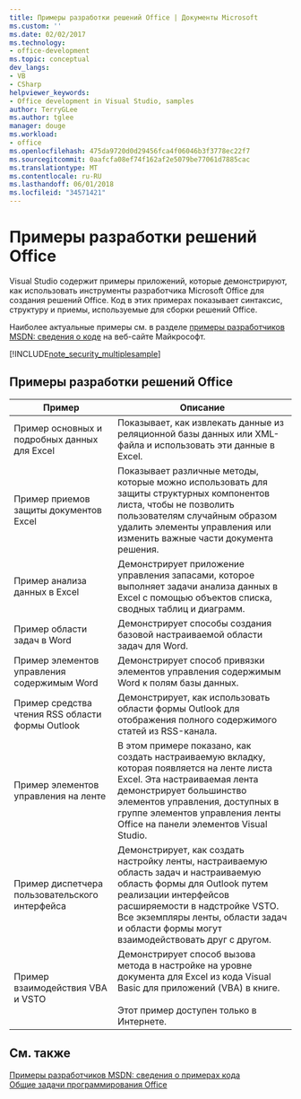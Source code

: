 ```yaml
---
title: Примеры разработки решений Office | Документы Microsoft
ms.custom: ''
ms.date: 02/02/2017
ms.technology:
- office-development
ms.topic: conceptual
dev_langs:
- VB
- CSharp
helpviewer_keywords:
- Office development in Visual Studio, samples
author: TerryGLee
ms.author: tglee
manager: douge
ms.workload:
- office
ms.openlocfilehash: 475da9720d0d29456fca4f06046b3f3778ec22f7
ms.sourcegitcommit: 0aafcfa08ef74f162af2e5079be77061d7885cac
ms.translationtype: MT
ms.contentlocale: ru-RU
ms.lasthandoff: 06/01/2018
ms.locfileid: "34571421"
---
```

# <a name="office-development-samples"></a>Примеры разработки решений Office
  Visual Studio содержит примеры приложений, которые демонстрируют, как использовать инструменты разработчика Microsoft Office для создания решений Office. Код в этих примерах показывает синтаксис, структуру и приемы, используемые для сборки решений Office.  
  
 Наиболее актуальные примеры см. в разделе [примеры разработчиков MSDN: сведения о коде](http://go.microsoft.com/fwlink/?LinkID=248199) на веб-сайте Майкрософт.  
  
 [!INCLUDE[note_security_multiplesample](../vsto/includes/note-security-multiplesample-md.md)]  
  
## <a name="office-development-samples"></a>Примеры разработки решений Office  
  
|Пример|Описание|  
|------------|-----------------|  
|Пример основных и подробных данных для Excel|Показывает, как извлекать данные из реляционной базы данных или XML-файла и использовать эти данные в Excel.|  
|Пример приемов защиты документов Excel|Показывает различные методы, которые можно использовать для защиты структурных компонентов листа, чтобы не позволить пользователям случайным образом удалить элементы управления или изменить важные части документа решения.|  
|Пример анализа данных в Excel|Демонстрирует приложение управления запасами, которое выполняет задачи анализа данных в Excel с помощью объектов списка, сводных таблиц и диаграмм.|  
|Пример области задач в Word|Демонстрирует способы создания базовой настраиваемой области задач для Word.|  
|Пример элементов управления содержимым Word|Демонстрирует способ привязки элементов управления содержимым Word к полям базы данных.|  
|Пример средства чтения RSS области формы Outlook|Демонстрирует, как использовать области формы Outlook для отображения полного содержимого статей из RSS-канала.|  
|Пример элементов управления на ленте|В этом примере показано, как создать настраиваемую вкладку, которая появляется на ленте листа Excel. Эта настраиваемая лента демонстрирует большинство элементов управления, доступных в группе элементов управления ленты Office на панели элементов Visual Studio.|  
|Пример диспетчера пользовательского интерфейса|Демонстрирует, как создать настройку ленты, настраиваемую область задач и настраиваемую область формы для Outlook путем реализации интерфейсов расширяемости в надстройке VSTO. Все экземпляры ленты, области задач и области формы могут взаимодействовать друг с другом.|  
|Пример взаимодействия VBA и VSTO|Демонстрирует способ вызова метода в настройке на уровне документа для Excel из кода Visual Basic для приложений (VBA) в книге.<br /><br /> Этот пример доступен только в Интернете.|  
  
## <a name="see-also"></a>См. также  
 [Примеры разработчиков MSDN: сведения о примерах кода](http://go.microsoft.com/fwlink/?LinkID=248199)   
 [Общие задачи программирования Office](../vsto/common-tasks-in-office-programming.md)  
  
  